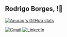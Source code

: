 

## Rodrigo Borges, !👋

[![Anurag's GitHub stats](https://github-readme-stats.vercel.app/api?username=DigoBorges)](https://github.com/DigoBorges/github-readme-stats)



 
  [![Gmail](https://img.shields.io/badge/-Gmail-%23333?style=for-the-badge&logo=gmail&logoColor=white)](mailto:digoblucas@gmail.com)
 [![LinkedIn](https://img.shields.io/badge/-LinkedIn-%230077B5?style=for-the-badge&logo=linkedin&logoColor=white)](https://www.linkedin.com/in/rodrigo-borges-7b072149/)

  
</div>

